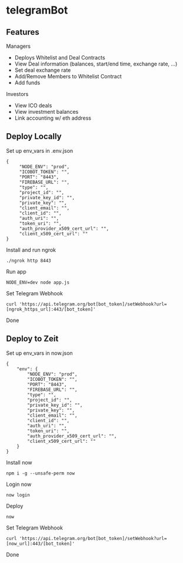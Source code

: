 # telegramBot


## Features

Managers
- Deploys Whitelist and Deal Contracts
- View Deal information (balances, start/end time, exchange rate, ...)
- Set deal exchange rate
- Add/Remove Members to Whitelist Contract 
- Add funds

Investors
- View ICO deals
- View investment balances
- Link accounting w/ eth address

## Deploy Locally

Set up env_vars in .env.json

    {
         "NODE_ENV": "prod",
         "ICOBOT_TOKEN": "",
         "PORT": "8443",
         "FIREBASE_URL": "",
         "type": "",
         "project_id": "",
         "private_key_id": "",
         "private_key": "",
         "client_email": "",
         "client_id": "",
         "auth_uri": "",
         "token_uri": "",
         "auth_provider_x509_cert_url": "",
         "client_x509_cert_url": ""
    }

Install and run ngrok

    ./ngrok http 8443

Run app

    NODE_ENV=dev node app.js
    
Set Telegram Webhook

    curl 'https://api.telegram.org/bot[bot_token]/setWebhook?url=[ngrok_https_url]:443/[bot_token]'
    
Done

## Deploy to Zeit

Set up env_vars in now.json

    {
        "env": {
            "NODE_ENV": "prod",
            "ICOBOT_TOKEN": "",
            "PORT": "8443",
            "FIREBASE_URL": "",
            "type": "",
            "project_id": "",
            "private_key_id": "",
            "private_key": "",
            "client_email": "",
            "client_id": "",
            "auth_uri": "",
            "token_uri": "",
            "auth_provider_x509_cert_url": "",
            "client_x509_cert_url": ""
        }
    }

Install now

    npm i -g --unsafe-perm now

Login now

    now login

Deploy
  
    now

Set Telegram Webhook

    curl 'https://api.telegram.org/bot[bot_token]/setWebhook?url=[now_url]:443/[bot_token]'

Done
